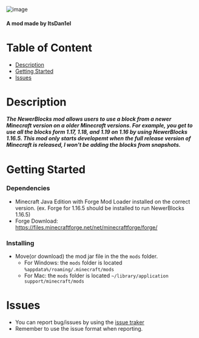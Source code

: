 ![image](https://user-images.githubusercontent.com/111002559/210957512-f5ca99a8-91fd-492d-b09f-e9a0590d058e.png)
#### A mod made by ItsDan1el

# Table of Content
- [Description](https://github.com/ItsDan1el/NewerBlocks/edit/main/README.md#description)
- [Getting Started](https://github.com/ItsDan1el/NewerBlocks/edit/main/README.md#getting-started)
- [Issues](https://github.com/ItsDan1el/NewerBlocks/edit/main/README.md#issues)


# Description
##### The NewerBlocks mod allows users to use a block from a newer Minecraft version on a older Minecraft versions. For example, you get to use all the blocks form 1.17, 1.18, and 1.19 on 1.16 by using NewerBlocks 1.16.5. This mod only starts developemt when the full release version of Minecraft is released, I won't be adding the blocks from snapshots.

# Getting Started
### Dependencies
- Minecraft Java Edition with Forge Mod Loader installed on the correct version. (ex. Forge for 1.16.5 should be installed to run NewerBlocks 1.16.5)
- Forge Download: https://files.minecraftforge.net/net/minecraftforge/forge/

### Installing
- Move(or download) the mod jar file in the the `mods` folder.
  - For Windows: the `mods` folder is located `%appdata%/roaming/.minecraft/mods`
  - For Mac: the `mods` folder is located `~/library/application support/minecraft/mods`
  
# Issues
- You can report bug/issues by using the [issue traker](https://github.com/ItsDan1el/NewerBlocks/issues)
- Remember to use the issue format when reporting.
